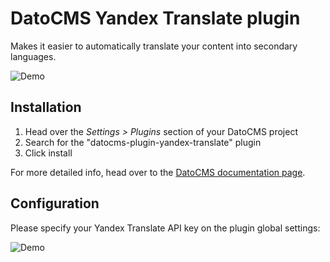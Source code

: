 # DatoCMS Yandex Translate plugin

Makes it easier to automatically translate your content into secondary languages.

![Demo](https://raw.githubusercontent.com/datocms/plugins/master/yandex-translate/docs/demo.gif)

## Installation

1. Head over the *Settings > Plugins* section of your DatoCMS project
2. Search for the "datocms-plugin-yandex-translate" plugin
3. Click install

For more detailed info, head over to the [DatoCMS documentation page](https://www.datocms.com/docs/plugins/install/).

## Configuration

Please specify your Yandex Translate API key on the plugin global settings:

![Demo](https://raw.githubusercontent.com/datocms/plugins/master/yandex-translate/docs/settings.png)
